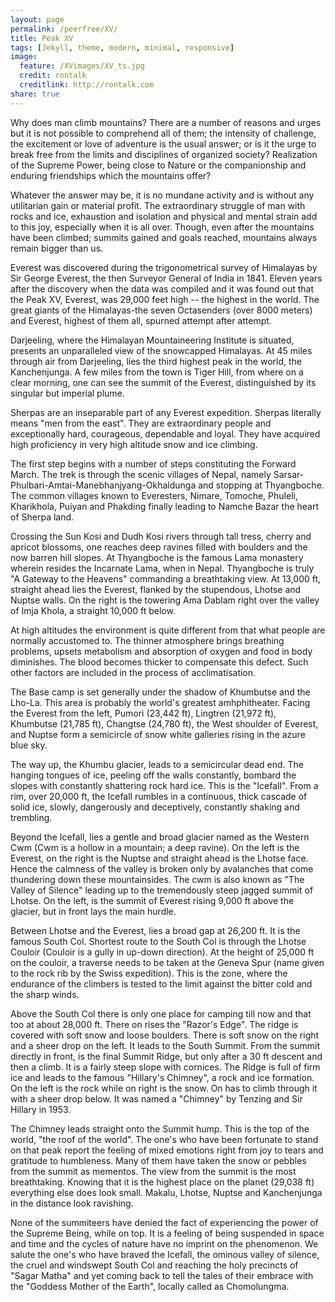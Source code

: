 ```yaml
---
layout: page
permalink: /peerfree/XV/
title: Peak XV
tags: [Jekyll, theme, modern, minimal, responsive]
image:
  feature: /XVimages/XV_ts.jpg
  credit: rontalk
  creditlink: http://rontalk.com
share: true
---
```


Why does man climb mountains? There are a number of reasons and urges but it is not possible to comprehend all of them; the intensity of challenge, the excitement or love of adventure is the usual answer; or is it the urge to break free from the limits and disciplines of organized society? 
Realization of the Supreme Power, being close to Nature or the companionship and enduring friendships which the mountains offer? 

Whatever the answer may be, it is no mundane activity and is without any utilitarian gain or material profit. 
The extraordinary struggle of man with rocks and ice, exhaustion and isolation and physical and mental strain add to this joy, especially when it is all over. Though, even after the mountains have been climbed; summits gained and goals reached, mountains always remain bigger than us.

Everest was discovered during the trigonometrical survey of Himalayas by Sir George Everest, the then Surveyor General of India in 1841. Eleven years after the discovery when the data was compiled and it was found out that the Peak XV, Everest, was 29,000 feet high -- the highest in the world. The great giants of the Himalayas-the seven Octasenders (over 8000 meters) and Everest, highest of them all, spurned attempt after attempt.

Darjeeling, where the Himalayan Mountaineering Institute is situated, presents an unparalleled view of the snowcapped Himalayas. At 45 miles through air from Darjeeling, lies the third highest peak in the world, the Kanchenjunga. A few miles from the town is Tiger Hill, from where on a clear morning, one can see the summit of the Everest, distinguished by its singular but imperial plume.

Sherpas are an inseparable part of any Everest expedition. 
Sherpas literally means "men from the east". They are extraordinary people and exceptionally hard, courageous, dependable and loyal. They have acquired high proficiency in very high altitude snow and ice climbing.

The first step begins with a number of steps constituting the Forward March. 
The trek is through the scenic villages of Nepal, namely Sarsar-Phulbari-Amtai-Manebhanjyang-Okhaldunga and stopping at Thyangboche. 
The common villages known to Everesters, Nimare, Tomoche, Phuleli, Kharikhola, Puiyan and Phakding finally leading to Namche Bazar the heart of Sherpa land.

Crossing the Sun Kosi and Dudh Kosi rivers through tall tress, cherry and apricot blossoms, one reaches deep ravines filled with boulders and the now barren hill slopes. 
At Thyangboche is the famous Lama monastery wherein resides the Incarnate Lama, when in Nepal. 
Thyangboche is truly "A Gateway to the Heavens" commanding a breathtaking view. 
At 13,000 ft, straight ahead lies the Everest, flanked by the stupendous, Lhotse and Nuptse walls. 
On the right is the towering Ama Dablam right over the valley of Imja Khola, a straight 10,000 ft below.

At high altitudes the environment is quite different from that what people are normally accustomed to. The thinner atmosphere brings breathing problems, upsets metabolism and absorption of oxygen and food in body diminishes. The blood becomes thicker to compensate this defect. Such other factors are included in the process of acclimatisation.

The Base camp is set generally under the shadow of Khumbutse and the Lho-La. This area is probably the world's greatest amhphitheater. Facing the Everest from the left, Pumori (23,442 ft), Lingtren (21,972 ft), Khumbutse (21,785 ft), Changtse (24,780 ft), the West shoulder of Everest, and Nuptse form a semicircle of snow white galleries rising in the azure blue sky. 


The way up, the Khumbu glacier, leads to a semicircular dead end. The hanging tongues of ice, peeling off the walls constantly, bombard the slopes with constantly shattering rock hard ice. This is the "Icefall". From a rim, over 20,000 ft, the Icefall rumbles in a continuous, thick cascade of solid ice, slowly, dangerously and deceptively, constantly shaking and trembling. 


Beyond the Icefall, lies a gentle and broad glacier named as the Western Cwm (Cwm is a hollow in a mountain; a deep ravine). On the left is the Everest, on the right is the Nuptse and straight ahead is the Lhotse face. Hence the calmness of the valley is broken only by avalanches that come thundering down these mountainsides. The cwm is also known as "The Valley of Silence" leading up to the tremendously steep jagged summit of Lhotse. On the left, is the summit of Everest rising 9,000 ft above the glacier, but in front lays the main hurdle. 


Between Lhotse and the Everest, lies a broad gap at 26,200 ft. It is the famous South Col. Shortest route to the South Col is through the Lhotse Couloir (Couloir is a gully in up-down direction). At the height of 25,000 ft on the couloir, a traverse needs to be taken at the Geneva Spur (name given to the rock rib by the Swiss expedition). This is the zone, where the endurance of the climbers is tested to the limit against the bitter cold and the sharp winds. 


Above the South Col there is only one place for camping till now and that too at about 28,000 ft. There on rises the "Razor's Edge". The ridge is covered with soft snow and loose boulders. There is soft snow on the right and a sheer drop on the left. It leads to the South Summit. From the summit directly in front, is the final Summit Ridge, but only after a 30 ft descent and then a climb. It is a fairly steep slope with cornices. The 
Ridge is full of firm ice and leads to the famous "Hillary's Chimney", a rock and ice formation. On the left is the rock while on right is the snow. On has to climb through it with a sheer drop below. It was named a "Chimney" by Tenzing and Sir Hillary in 1953. 


The Chimney leads straight onto the Summit hump. This is the top of the world, "the roof of the world". The one's who have been fortunate to stand on that peak report the feeling of mixed emotions right from joy to tears and gratitude to humbleness. 
Many of them have taken the snow or pebbles from the summit as mementos. The view from the summit is the most breathtaking. Knowing that it is the highest place on the planet (29,038 ft) everything else does look small. Makalu, Lhotse, Nuptse and Kanchenjunga in the distance look ravishing.

None of the summiteers have denied the fact of experiencing the power of the Supreme Being, while on top. It is a feeling of being suspended in space and time and the cycles of nature have no imprint on the phenomenon. We salute the one's who have braved the Icefall, the ominous valley of silence, the cruel and windswept South Col and reaching the holy precincts of "Sagar Matha" and yet coming back to tell the tales of their embrace with the "Goddess Mother of the Earth", locally called as Chomolungma.